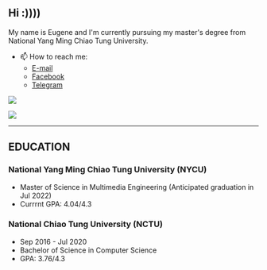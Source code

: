 ## Hi :))))

My name is Eugene and I'm currently pursuing my master's degree from National Yang Ming Chiao Tung University.
- 📫 How to reach me:
  - [E-mail](mailto:eugene87222@gmail.com)
  - [Facebook](https://www.facebook.com/eugene87222)
  - [Telegram](https://t.me/Eugene87222)

![](https://github-readme-stats.vercel.app/api?username=eugene87222&theme=buefy&show_icons=true&count_private=true)

![](https://github-readme-stats.vercel.app/api/top-langs/?username=eugene87222&theme=buefy&layout=compact&card_width=445)

---

## EDUCATION
### National Yang Ming Chiao Tung University (NYCU)
- Master of Science in Multimedia Engineering (Anticipated graduation in Jul 2022)
- Currrnt GPA: 4.04/4.3

### National Chiao Tung University (NCTU)
- Sep 2016 - Jul 2020
- Bachelor of Science in Computer Science
- GPA: 3.76/4.3
